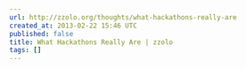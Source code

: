```yaml
---
url: http://zzolo.org/thoughts/what-hackathons-really-are
created_at: 2013-02-22 15:46 UTC
published: false
title: What Hackathons Really Are | zzolo
tags: []
---
```



